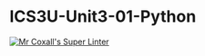 # ICS3U-Unit3-01-Python
[![Mr Coxall's Super Linter](https://github.com/zaida-hammmel2108/ICS3U-Unit3-01-Python/workflows/Mr%20Coxall's%20Super%20Linter/badge.svg)](https://github.com/zaida-hammmel2108/ICS3U-Unit3-01-Python/actions/)
